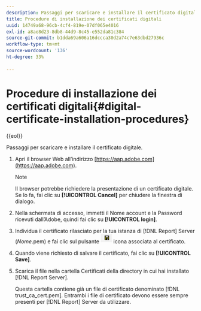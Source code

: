 ```yaml
---
description: Passaggi per scaricare e installare il certificato digitale.
title: Procedure di installazione dei certificati digitali
uuid: 14749a68-96cb-4cf4-819e-07df065e4016
exl-id: a8ae8d23-8db8-44d9-8c45-e552da81c384
source-git-commit: b1dda69a606a16dccca30d2a74c7e63dbd27936c
workflow-type: tm+mt
source-wordcount: '136'
ht-degree: 33%

---
```


# Procedure di installazione dei certificati digitali{#digital-certificate-installation-procedures}

{{eol}}

Passaggi per scaricare e installare il certificato digitale.

1. Apri il browser Web all’indirizzo [https://aap.adobe.com](https://aap.adobe.com).

   >[!NOTE]
   >
   >Il browser potrebbe richiedere la presentazione di un certificato digitale. Se lo fa, fai clic su **[!UICONTROL Cancel]** per chiudere la finestra di dialogo.

1. Nella schermata di accesso, immetti il Nome account e la Password ricevuti dall’Adobe, quindi fai clic su **[!UICONTROL login]**.
1. Individua il certificato rilasciato per la tua istanza di [!DNL Report] Server (*Nome*.pem) e fai clic sul pulsante ![](assets/btn_save_certificatedownload.PNG) icona associata al certificato.
1. Quando viene richiesto di salvare il certificato, fai clic su **[!UICONTROL Save]**.
1. Scarica il file nella cartella Certificati della directory in cui hai installato [!DNL Report Server].

   Questa cartella contiene già un file di certificato denominato [!DNL trust_ca_cert.pem]. Entrambi i file di certificato devono essere sempre presenti per [!DNL Report] Server da utilizzare.
